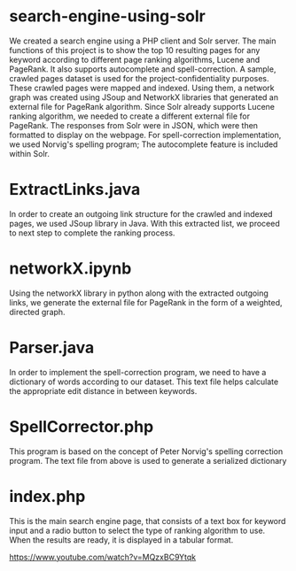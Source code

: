 # search-engine-using-solr

We created a search engine using a PHP client and Solr server. The main functions of this project is to show the top 10 resulting pages for any keyword according to different page ranking algorithms, Lucene and PageRank. It also supports autocomplete and spell-correction. A sample, crawled pages dataset is used for the project-confidentiality purposes. These crawled pages were mapped and indexed. Using them, a network graph was created using JSoup and NetworkX libraries that generated an external file for PageRank algorithm. Since Solr already supports Lucene ranking algorithm, we needed to create a different external file for PageRank. The responses from Solr were in JSON, which were then formatted to display on the webpage. For spell-correction implementation, we used Norvig's spelling program; The autocomplete feature is included within Solr.

# ExtractLinks.java

In order to create an outgoing link structure for the crawled and indexed pages, we used JSoup library in Java. With this extracted list, we proceed to next step to complete the ranking process.

# networkX.ipynb

Using the networkX library in python along with the extracted outgoing links, we generate the external file for PageRank in the form of a weighted, directed graph.

# Parser.java

In order to implement the spell-correction program, we need to have a dictionary of words according to our dataset. This text file helps calculate the appropriate edit distance in between keywords.

# SpellCorrector.php

This program is based on the concept of Peter Norvig's spelling correction program. The text file from above is used to generate a serialized dictionary

# index.php

This is the main search engine page, that consists of a text box for keyword input and a radio button to select the type of ranking algorithm to use. When the results are ready, it is displayed in a tabular format.



https://www.youtube.com/watch?v=MQzxBC9Ytqk

